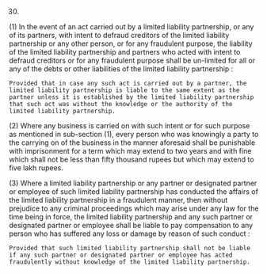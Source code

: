 30.
(1) In the event of an act carried out by a limited liability partnership, or any of its partners, with intent to defraud creditors of the limited liability partnership or any other person, or for any fraudulent purpose, the liability of the limited liability partnership and partners who acted with intent to defraud creditors or for any fraudulent purpose shall be un-limited for all or any of the debts or other liabilities of the limited liability partnership :

    Provided that in case any such act is carried out by a partner, the limited liability partnership is liable to the same extent as the partner unless it is established by the limited liability partnership that such act was without the knowledge or the authority of the limited liability partnership.

(2) Where any business is carried on with such intent or for such purpose as mentioned in sub-section (1), every person who was knowingly a party to the carrying on of the business in the manner aforesaid shall be punishable with imprisonment for a term which may extend to two years and with fine which shall not be less than fifty thousand rupees but which may extend to five lakh rupees.

(3) Where a limited liability partnership or any partner or designated partner or employee of such limited liability partnership has conducted the affairs of the limited liability partnership in a fraudulent manner, then without prejudice to any criminal proceedings which may arise under any law for the time being in force, the limited liability partnership and any such partner or designated partner or employee shall be liable to pay compensation to any person who has suffered any loss or damage by reason of such conduct :

    Provided that such limited liability partnership shall not be liable if any such partner or designated partner or employee has acted fraudulently without knowledge of the limited liability partnership.
